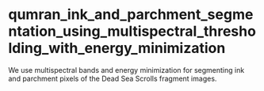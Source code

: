 # qumran_ink_and_parchment_segmentation_using_multispectral_thresholding_with_energy_minimization
We use multispectral bands and energy minimization for segmenting ink and parchment pixels of the Dead Sea Scrolls fragment images.
